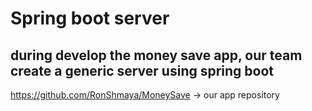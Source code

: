# Spring boot server 
## during develop the money save app, our team create a generic server using spring boot
https://github.com/RonShmaya/MoneySave -> our app repository
